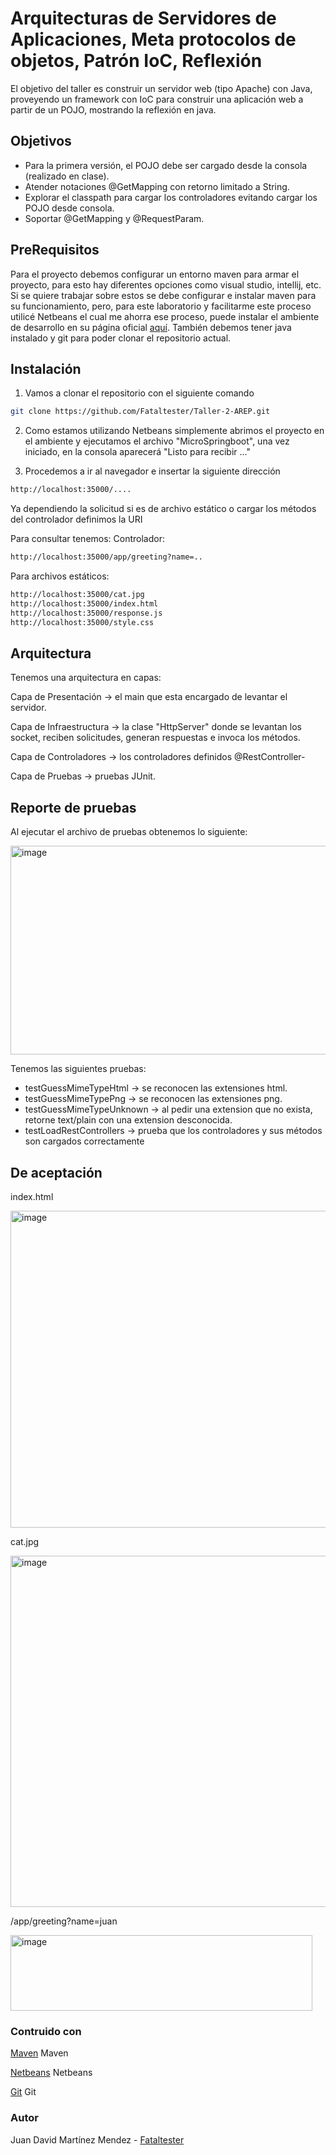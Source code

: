 # Arquitecturas de Servidores de Aplicaciones, Meta protocolos de objetos, Patrón IoC, Reflexión
El objetivo del taller es construir un servidor web (tipo Apache) con Java, proveyendo un framework con IoC para construir una aplicación web a partir de un POJO, mostrando la reflexión en java.
## Objetivos 
* Para la primera versión, el POJO debe ser cargado desde la consola (realizado en clase).
* Atender notaciones @GetMapping con retorno limitado a String.
* Explorar el classpath para cargar los controladores evitando cargar los POJO desde consola.
* Soportar @GetMapping y @RequestParam.
## PreRequisitos
Para el proyecto debemos configurar un entorno maven para armar el proyecto, para esto hay diferentes opciones como visual studio, intellij, etc. Si se quiere trabajar sobre estos se debe configurar e instalar maven para su funcionamiento, pero, para este laboratorio y facilitarme este proceso utilicé Netbeans el cual me ahorra ese proceso, puede instalar el ambiente de desarrollo en su página oficial [aquí](https://netbeans.apache.org/front/main/index.html). También debemos tener java instalado y git para poder clonar el repositorio actual.
## Instalación
1. Vamos a clonar el repositorio con el siguiente comando
```bash
git clone https://github.com/Fataltester/Taller-2-AREP.git
```

2. Como estamos utilizando Netbeans simplemente abrimos el proyecto en el ambiente y ejecutamos el archivo "MicroSpringboot", una vez iniciado, en la consola aparecerá "Listo para recibir ..."
   
3. Procedemos a ir al navegador e insertar la siguiente dirección
```bash
http://localhost:35000/....
```
Ya dependiendo la solicitud si es de archivo estático o cargar los métodos del controlador definimos la URI

Para consultar tenemos:
Controlador:
```bash
http://localhost:35000/app/greeting?name=..
```
Para archivos estáticos:
```bash
http://localhost:35000/cat.jpg
http://localhost:35000/index.html
http://localhost:35000/response.js
http://localhost:35000/style.css
```

## Arquitectura
Tenemos una arquitectura en capas:

Capa de Presentación -> el main que esta encargado de levantar el servidor.

Capa de Infraestructura -> la clase "HttpServer" donde se levantan los socket, reciben solicitudes, generan respuestas e invoca los métodos.

Capa de Controladores -> los controladores definidos @RestController-

Capa de Pruebas -> pruebas JUnit.

## Reporte de pruebas
Al ejecutar el archivo de pruebas obtenemos lo siguiente:

<img width="950" height="334" alt="image" src="https://github.com/user-attachments/assets/efa72db4-cfb1-44e7-86cb-4960d345a337" />

Tenemos las siguientes pruebas:
* testGuessMimeTypeHtml -> se reconocen las extensiones html.
* testGuessMimeTypePng -> se reconocen las extensiones png.
* testGuessMimeTypeUnknown -> al pedir una extension que no exista, retorne text/plain con una extension desconocida.
* testLoadRestControllers -> prueba que los controladores y sus métodos son cargados correctamente

## De aceptación

index.html

<img width="793" height="507" alt="image" src="https://github.com/user-attachments/assets/88f52cda-e67d-4174-8a13-6f573a26cba7" />

cat.jpg

<img width="670" height="562" alt="image" src="https://github.com/user-attachments/assets/e241c76d-1592-4b24-89ed-f50da3110898" />

/app/greeting?name=juan

<img width="483" height="121" alt="image" src="https://github.com/user-attachments/assets/025a0e4e-cf19-44f5-b05e-39be81d431ec" />

### Contruido con 
[Maven](https://maven.apache.org) Maven

[Netbeans](https://netbeans.apache.org/front/main/index.html) Netbeans 

[Git](https://git-scm.com) Git

### Autor
Juan David Martínez Mendez - [Fataltester](https://github.com/Fataltester)


